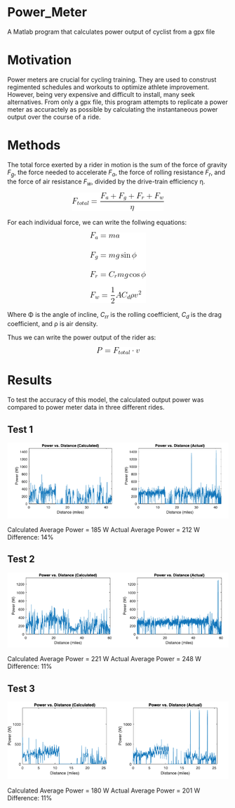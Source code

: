 # Power_Meter
A Matlab program that calculates power output of cyclist from a gpx file

# Motivation
Power meters are crucial for cycling training. They are used to construst regimented schedules and workouts to optimize athlete improvement. However, being very expensive and difficult to install, many seek alternatives. From only a gpx file, this program attempts to replicate a power meter as accuractely as possible by calculating the instantaneous power output over the course of a ride. 

# Methods
The total force exerted by a rider in motion is the sum of the force of gravity _F<sub>g</sub>_, the force needed to accelerate _F<sub>a</sub>_, the force of rolling resistance _F<sub>r</sub>_, and the force of air resistance _F<sub>w</sub>_, divided by the drive-train efficiency η.
<p align="center"> 
<img src="img/Ftot2.gif">
</p>

For each individual force, we can write the follwing equations:
<p align="center"> 
<img src="img/Forces.gif">
</p>

Where Φ is the angle of incline, _C<sub>rr</sub>_ is the rolling coefficient, _C<sub>d</sub>_ is the drag coefficient, and ρ is air density. 

Thus we can write the power output of the rider as:
<p align="center"> 
<img src="img/Power2.gif">
</p>


# Results
To test the accuracy of this model, the calculated output power was compared to power meter data in three different rides.
## Test 1
<p align="center"> 
<img src="img/Test_1.png">
</p>

Calculated Average Power = 185 W
Actual Average Power = 212 W
Difference: 14%

## Test 2
<p align="center"> 
<img src="img/Test_2.png">
</p>

Calculated Average Power = 221 W
Actual Average Power = 248 W
Difference: 11%


## Test 3
<p align="center"> 
<img src="img/Test1_3.png">
</p>

Calculated Average Power = 180 W
Actual Average Power = 201 W
Difference: 11%

